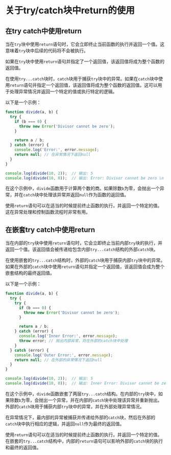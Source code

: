 # 关于try/catch块中return的使用

## 在try catch中使用return

当在`try`块中使用`return`语句时，它会立即终止当前函数的执行并返回一个值。这意味着`try`块中后续的代码将不会被执行。

如果在`try`块中使用`return`语句并指定了一个返回值，该返回值将成为整个函数的返回值。

在使用`try...catch`块时，`catch`块用于捕获`try`块中的异常。如果在`catch`块中使用`return`语句并指定一个返回值，该返回值将成为整个函数的返回值。这可以用于处理异常情况并返回一个特定的值或执行特定的逻辑。

以下是一个示例：

```javascript
function divide(a, b) {
  try {
    if (b === 0) {
      throw new Error('Divisor cannot be zero');
    }

    return a / b;
  } catch (error) {
    console.log('Error:', error.message);
    return null; // 在异常情况下返回null
  }
}

console.log(divide(10, 2));  // 输出: 5
console.log(divide(10, 0));  // 输出: Error: Divisor cannot be zero \n null
```

在这个示例中，`divide`函数用于计算两个数的商。如果除数`b`为零，会抛出一个异常，并在`catch`块中处理该异常并返回`null`作为函数的返回值。

使用`return`语句可以在适当的时候提前终止函数的执行，并返回一个特定的值。这在异常处理和控制函数流程时非常有用。

## 在嵌套try catch中使用return

当在内部的`try`块中使用`return`语句时，它会立即终止当前内部`try`块的执行，并返回一个值。该返回值会被传递给包含内部`try...catch`结构的外部`catch`块。

在使用嵌套的`try...catch`结构时，外部的`catch`块用于捕获内部`try`块中的异常。如果在外部的`catch`块中使用`return`语句并指定一个返回值，该返回值会成为整个嵌套结构的最终返回值。

以下是一个示例：

```javascript
function divide(a, b) {
  try {
    try {
      if (b === 0) {
        throw new Error('Divisor cannot be zero');
      }

      return a / b;
    } catch (error) {
      console.log('Inner Error:', error.message);
      throw error; // 抛出内部异常，将在外部的catch块中处理
    }
  } catch (error) {
    console.log('Outer Error:', error.message);
    return null; // 在外部的异常情况下返回null
  }
}

console.log(divide(10, 2));  // 输出: 5
console.log(divide(10, 0));  // 输出: Inner Error: Divisor cannot be zero \n Outer Error: Divisor cannot be zero \n null
```

在这个示例中，`divide`函数嵌套了两层`try...catch`结构。在内部的`try`块中，如果除数`b`为零，会抛出一个异常，并在内部的`catch`块中处理该异常并重新抛出。外部的`catch`块用于捕获内部`try`块中的异常，并在外部处理异常情况。

在异常情况下，最内部的异常被捕获并传递给外部的`catch`块，然后在外部的`catch`块中执行相应的逻辑，并返回`null`作为最终的返回值。

使用`return`语句可以在适当的时候提前终止函数的执行，并返回一个特定的值。在嵌套的`try...catch`结构中，内部的`return`语句可以影响外部的`catch`块的执行和最终的返回值。